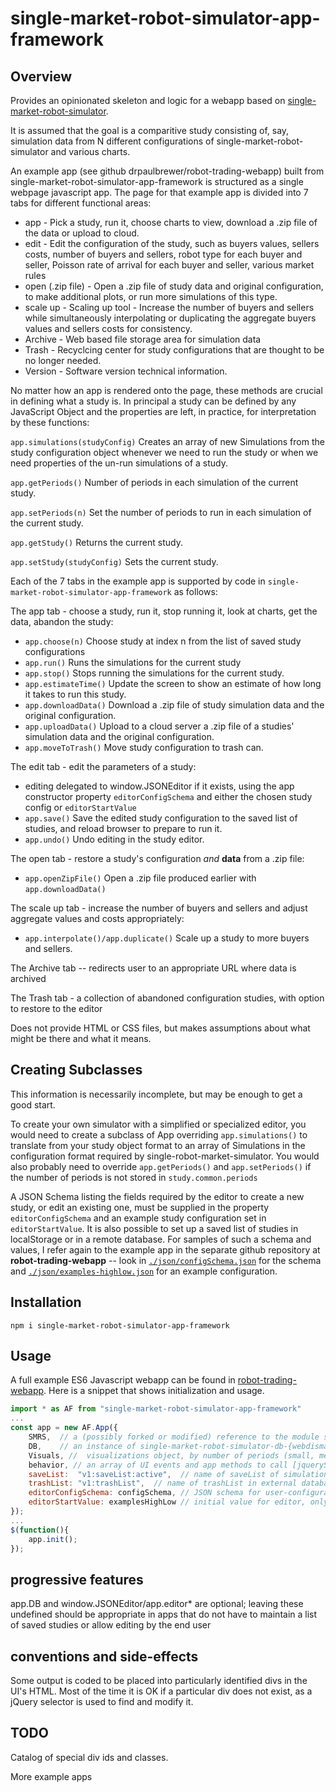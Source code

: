 # single-market-robot-simulator-app-framework

## Overview

Provides an opinionated skeleton and logic for a webapp based on [single-market-robot-simulator](https://github.com/DrPaulBrewer/single-market-robot-simulator).

It is assumed that the goal is a comparitive study consisting of, say, simulation data from N different configurations of 
single-market-robot-simulator and various charts.

An example app (see github drpaulbrewer/robot-trading-webapp) built from single-market-robot-simulator-app-framework is structured as a single webpage javascript
app.  The page for that example app is divided into 7 tabs for different functional areas:

* app - Pick a study, run it, choose charts to view, download a .zip file of the data or upload to cloud.
* edit - Edit the configuration of the study, such as buyers values, sellers costs, number of buyers and sellers, robot type for each buyer and seller, Poisson rate of arrival for each buyer and seller, various market rules
* open (.zip file) - Open a .zip file of study data and original configuration, to make additional plots, or run more simulations of this type.
* scale up - Scaling up tool - Increase the number of buyers and sellers while simultaneously interpolating or duplicating the aggregate buyers values and sellers costs for consistency.
* Archive - Web based file storage area for simulation data
* Trash - Recyclcing center for study configurations that are thought to be no longer needed. 
* Version - Software version technical information.

No matter how an app is rendered onto the page, these methods are crucial in defining what a study is. In principal a study
can be defined by any JavaScript Object and the properties are left, in practice, for interpretation by these functions:

`app.simulations(studyConfig)` Creates an array of new Simulations from the study configuration object whenever we need
to run the study or when we need properties of the un-run simulations of a study.

`app.getPeriods()` Number of periods in each simulation of the current study.

`app.setPeriods(n)` Set the number of periods to run in each simulation of the current study.

`app.getStudy()` Returns the current study.

`app.setStudy(studyConfig)` Sets the current study.

Each of the 7 tabs in the example app is supported by code in `single-market-robot-simulator-app-framework` as follows:

The app tab - choose a study, run it, stop running it, look at charts, get the data, abandon the study:

* `app.choose(n)` Choose study at index n from the list of saved study configurations 
* `app.run()` Runs the simulations for the current study
* `app.stop()` Stops running the simulations for the current study.
* `app.estimateTime()` Update the screen to show an estimate of how long it takes to run this study.
* `app.downloadData()` Download a .zip file of study simulation data and the original configuration.
* `app.uploadData()` Upload to a cloud server a .zip file of a studies' simulation data and the original configuration.
* `app.moveToTrash()` Move study configuration to trash can.

The edit tab - edit the parameters of a study:

* editing delegated to window.JSONEditor if it exists, using the app constructor property `editorConfigSchema` and either the chosen study config or `editorStartValue`
* `app.save()` Save the edited study configuration to the saved list of studies, and reload browser to prepare to run it.
* `app.undo()` Undo editing in the study editor.

The open tab - restore a study's configuration *and* **data** from a .zip file:

* `app.openZipFile()` Open a .zip file produced earlier with `app.downloadData()`

The scale up tab - increase the number of buyers and sellers and adjust aggregate values and costs appropriately:

* `app.interpolate()/app.duplicate()` Scale up a study to more buyers and sellers.

The Archive tab -- redirects user to an appropriate URL where data is archived

The Trash tab - a collection of abandoned configuration studies, with option to restore to the editor

Does not provide HTML or CSS files, but makes assumptions about what might be there and what it means.

## Creating Subclasses

This information is necessarily incomplete, but may be enough to get a good start.

To create your own simulator with a simplified or specialized editor, you would need to create a subclass of App overriding `app.simulations()` to translate from your study object format to an array of Simulations in the configuration format required by single-robot-market-simulator.  You would also probably need to override `app.getPeriods()` and `app.setPeriods()` if the number of periods is not stored in `study.common.periods`

A JSON Schema listing the fields required by the editor to create a new study, or edit an existing one, must be supplied in the property `editorConfigSchema` and an example study configuration set in `editorStartValue`.  It is also possible
to set up a saved list of studies in localStorage or in a remote database.  For samples of such a schema and values, I refer again to the example app in the separate github repository at **robot-trading-webapp**  -- look in [`./json/configSchema.json`](https://raw.githubusercontent.com/DrPaulBrewer/robot-trading-webapp/b7693c5bce293d1561ce3db78b2e10ea535ce9be/json/configSchema.json) for the schema and [`./json/examples-highlow.json`](https://raw.githubusercontent.com/DrPaulBrewer/robot-trading-webapp/b7693c5bce293d1561ce3db78b2e10ea535ce9be/json/examples-highlow.json) for an example configuration.

## Installation

    npm i single-market-robot-simulator-app-framework

## Usage

A full example ES6 Javascript webapp can be found in [robot-trading-webapp](https://github.com/DrPaulBrewer/robot-trading-webapp).
Here is a snippet that shows initialization and usage.

```javascript
import * as AF from "single-market-robot-simulator-app-framework"
...
const app = new AF.App({
    SMRS,  // a (possibly forked or modified) reference to the module single-market-robot-simulator 
    DB,    // an instance of single-market-robot-simulator-db-{webdismay,local}
    Visuals, //  visualizations object, by number of periods (small, medium, large) to be interpreted by single-market-robot-simulator-viz-plotly
    behavior, // an array of UI events and app methods to call [jquerySelector, app method to call, optional event name] 
    saveList:  "v1:saveList:active",  // name of saveList of simulation configurations in external database
    trashList: "v1:trashList",  // name of trashList in external database, consists of discards from saveList
    editorConfigSchema: configSchema, // JSON schema for user-configurable simulation -- consumer by  JSON Editor UI component
    editorStartValue: examplesHighLow // initial value for editor, only used if nothing in saveList
});
...
$(function(){
    app.init();
});
```

## progressive features

app.DB and window.JSONEditor/app.editor* are optional; leaving these undefined should be appropriate in apps that do not have to maintain a list of saved studies or allow editing by the end user

## conventions and side-effects

Some output is coded to be placed into particularly identified divs in the UI's HTML. Most of the time it is OK if a particular div does not exist, as a jQuery selector is used to find and modify it.


## TODO

Catalog of special div ids and classes.

More example apps
